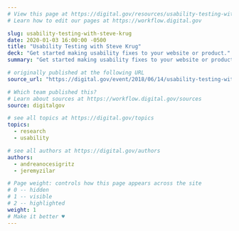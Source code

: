 ```yaml
---
# View this page at https://digital.gov/resources/usability-testing-with-steve-krug
# Learn how to edit our pages at https://workflow.digital.gov

slug: usability-testing-with-steve-krug
date: 2020-01-03 16:00:00 -0500
title: "Usability Testing with Steve Krug"
deck: "Get started making usability fixes to your website or product."
summary: "Get started making usability fixes to your website or product."

# originally published at the following URL
source_url: "https://digital.gov/event/2018/06/14/usability-testing-with-steve-krug/"

# Which team published this?
# Learn about sources at https://workflow.digital.gov/sources
source: digitalgov

# see all topics at https://digital.gov/topics
topics:
  - research
  - usability

# see all authors at https://digital.gov/authors
authors:
  - andreanocesigritz
  - jeremyzilar

# Page weight: controls how this page appears across the site
# 0 -- hidden
# 1 -- visible
# 2 -- highlighted
weight: 1
# Make it better ♥
---
```

